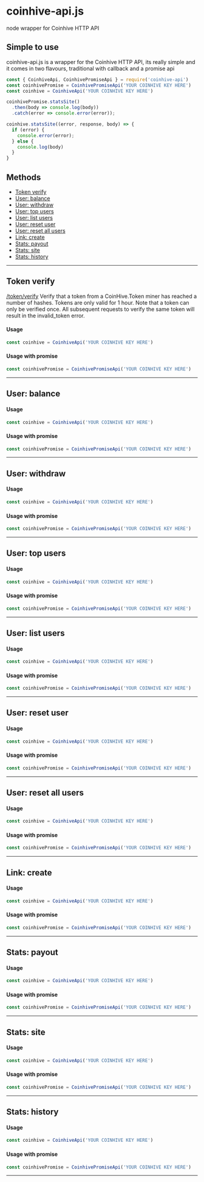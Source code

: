 # coinhive-api.js
node wrapper for Coinhive HTTP API


## Simple to use

coinhive-api.js is a wrapper for the Coinhive HTTP API, its really simple and it comes in two flavours, traditional with callback and a promise api

```js
const { CoinhiveApi, CoinhivePromiseApi } = require('coinhive-api')
const coinhivePromise = CoinhivePromiseApi('YOUR COINHIVE KEY HERE')
const coinhive = CoinhiveApi('YOUR COINHIVE KEY HERE')

coinhivePromise.statsSite()
  .then(body => console.log(body))
  .catch(error => console.error(error));

coinhive.statsSite((error, response, body) => {
  if (error) {
    console.error(error);
  } else {
    console.log(body)
  }
}
```

## Methods

- [Token verify](#token-verify)
- [User: balance](#user-balance)
- [User: withdraw](#user-withdraw)
- [User: top users](#user-top-users)
- [User: list users](#user-list-users)
- [User: reset user](#user-reset-user)
- [User: reset all users](#user-reset-all-users)
- [Link: create](#link-create)
- [Stats: payout](#stats-payout)
- [Stats: site](#stats-site)
- [Stats: history](#stats-history)


---


## Token verify

[/token/verify](https://coinhive.com/documentation/http-api#token-verify)
Verify that a token from a CoinHive.Token miner has reached a number of hashes. Tokens are only valid for 1 hour. Note that a token can only be verified once. All subsequent requests to verify the same token will result in the invalid_token error.

#### Usage

```js
const coinhive = CoinhiveApi('YOUR COINHIVE KEY HERE')
```

#### Usage with promise

```js
const coinhivePromise = CoinhivePromiseApi('YOUR COINHIVE KEY HERE')
```

---


## User: balance


#### Usage

```js
const coinhive = CoinhiveApi('YOUR COINHIVE KEY HERE')
```

#### Usage with promise

```js
const coinhivePromise = CoinhivePromiseApi('YOUR COINHIVE KEY HERE')
```



---


## User: withdraw


#### Usage

```js
const coinhive = CoinhiveApi('YOUR COINHIVE KEY HERE')
```

#### Usage with promise

```js
const coinhivePromise = CoinhivePromiseApi('YOUR COINHIVE KEY HERE')
```



---


## User: top users


#### Usage

```js
const coinhive = CoinhiveApi('YOUR COINHIVE KEY HERE')
```

#### Usage with promise

```js
const coinhivePromise = CoinhivePromiseApi('YOUR COINHIVE KEY HERE')
```



---


## User: list users


#### Usage

```js
const coinhive = CoinhiveApi('YOUR COINHIVE KEY HERE')
```

#### Usage with promise

```js
const coinhivePromise = CoinhivePromiseApi('YOUR COINHIVE KEY HERE')
```



---


## User: reset user


#### Usage

```js
const coinhive = CoinhiveApi('YOUR COINHIVE KEY HERE')
```

#### Usage with promise

```js
const coinhivePromise = CoinhivePromiseApi('YOUR COINHIVE KEY HERE')
```



---


## User: reset all users


#### Usage

```js
const coinhive = CoinhiveApi('YOUR COINHIVE KEY HERE')
```

#### Usage with promise

```js
const coinhivePromise = CoinhivePromiseApi('YOUR COINHIVE KEY HERE')
```



---


## Link: create


#### Usage

```js
const coinhive = CoinhiveApi('YOUR COINHIVE KEY HERE')
```

#### Usage with promise

```js
const coinhivePromise = CoinhivePromiseApi('YOUR COINHIVE KEY HERE')
```



---


## Stats: payout


#### Usage

```js
const coinhive = CoinhiveApi('YOUR COINHIVE KEY HERE')
```

#### Usage with promise

```js
const coinhivePromise = CoinhivePromiseApi('YOUR COINHIVE KEY HERE')
```



---


## Stats: site


#### Usage

```js
const coinhive = CoinhiveApi('YOUR COINHIVE KEY HERE')
```

#### Usage with promise

```js
const coinhivePromise = CoinhivePromiseApi('YOUR COINHIVE KEY HERE')
```



---


## Stats: history


#### Usage

```js
const coinhive = CoinhiveApi('YOUR COINHIVE KEY HERE')
```

#### Usage with promise

```js
const coinhivePromise = CoinhivePromiseApi('YOUR COINHIVE KEY HERE')
```



---
